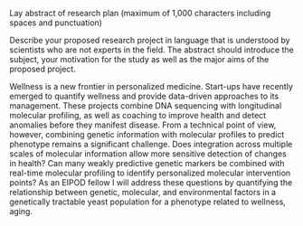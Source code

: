 Lay abstract of research plan
(maximum of 1,000 characters including spaces and punctuation)

Describe your proposed research project in language that is understood by scientists who are not experts in the field. The abstract should introduce the subject, your motivation for the study as well as the major aims of the proposed project.

Wellness is a new frontier in personalized medicine. Start-ups have recently emerged to quantify wellness and provide data-driven approaches to its management.  These projects combine DNA sequencing with longitudinal molecular profiling, as well as coaching to improve health and detect anomalies before they manifest disease. From a technical point of view, however, combining genetic information with molecular profiles to predict phenotype remains a significant challenge. Does integration across multiple scales of molecular information allow more sensitive detection of changes in health? Can many weakly predictive genetic markers be combined with real-time molecular profiling to identify personalized molecular intervention points? As an EIPOD fellow I will address these questions by quantifying the relationship between genetic, molecular, and environmental factors in a genetically tractable yeast population for a phenotype related to wellness, aging.
